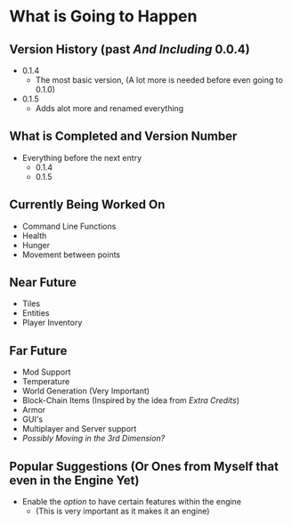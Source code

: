 # What is Going to Happen

## Version History (past *And Including* 0.0.4)
* 0.1.4
  * The most basic version, (A lot more is needed before even going to 0.1.0)
* 0.1.5
  * Adds alot more and renamed everything

## What is Completed and Version Number
* Everything before the next entry
	* 0.1.4
	* 0.1.5

## Currently Being Worked On
* Command Line Functions
* Health
* Hunger
* Movement between points

## Near Future
* Tiles
* Entities
* Player Inventory

## Far Future
* Mod Support
* Temperature
* World Generation (Very Important)
* Block-Chain Items (Inspired by the idea from *Extra Credits*)
* Armor
* GUI's
* Multiplayer and Server support
* *Possibly Moving in the 3rd Dimension?*

## Popular Suggestions (Or Ones from Myself that even in the Engine Yet)
* Enable the *option* to have certain features within the engine
	* (This is very important as it makes it an engine)
